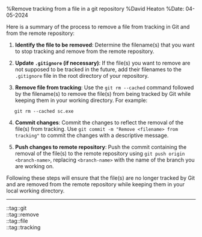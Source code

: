 %Remove tracking from a file in a git repository
%David Heaton
%Date: 04-05-2024

Here is a summary of the process to remove a file from tracking in Git
and from the remote repository:

1. **Identify the file to be removed**: Determine the filename(s) that you want
to stop tracking and remove from the remote repository.

2. **Update `.gitignore` (if necessary)**: If the file(s) you want to remove are
not supposed to be tracked in the future, add their filenames to the
`.gitignore` file in the root directory of your repository.

3. **Remove file from tracking**: Use the `git rm --cached` command followed by
the filename(s) to remove the file(s) from being tracked by Git while keeping
them in your working directory. For example:

```
   git rm --cached sc.exe
 ```

4. **Commit changes**: Commit the changes to reflect the removal of the file(s)
from tracking. Use `git commit -m "Remove <filename> from tracking"` to commit
the changes with a descriptive message.

5. **Push changes to remote repository**: Push the commit containing the removal
of the file(s) to the remote repository using `git push origin <branch-name>`,
replacing `<branch-name>` with the name of the branch you are working on.

Following these steps will ensure that the file(s) are no longer tracked by Git
and are removed from the remote repository while keeping them in your local
working directory.

---

::tag::git  
::tag::remove  
::tag::file  
::tag::tracking  
